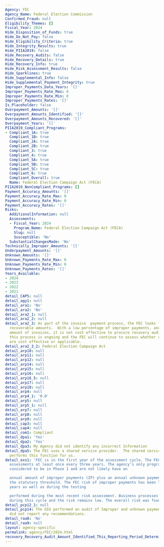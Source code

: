 ```yaml
---
Agency: FEC
Agency_Name: Federal Election Commission
Confirmed_Fraud: null
Eligibility_Themes: []
Fiscal_Year: 2024
Hide_Disposition_of_Funds: true
Hide_Do_Not_Pay: false
Hide_Eligibility_Criteria: true
Hide_Integrity_Results: true
Hide_PIIA2019: false
Hide_Recovery_Audits: false
Hide_Recovery_Details: true
Hide_Recovery_Info: true
Hide_Risk_Assessment_Results: false
Hide_Sparklines: true
Hide_Supplemental_Info: false
Hide_Supplemental_Payment_Integrity: true
Improper_Payments_Data_Years: '[]'
Improper_Payments_Rate_Max: 0
Improper_Payments_Rate_Min: 0
Improper_Payments_Rates: '[]'
Is_Placeholder: false
Overpayment_Amounts: '[]'
Overpayment_Amounts_Identified: '[]'
Overpayment_Amounts_Recovered: '[]'
Overpayment_Years: '[]'
PIIA2019_Compliant_Programs:
- Compliant_1A: true
  Compliant_1B: true
  Compliant_2A: true
  Compliant_2B: true
  Compliant_3: true
  Compliant_4: true
  Compliant_5A: true
  Compliant_5B: true
  Compliant_5C: true
  Compliant_6: true
  Compliant_Overall: true
  Name: Federal Election Campaign Act (FECA)
PIIA2019_NonCompliant_Programs: []
Payment_Accuracy_Amounts: '[]'
Payment_Accuracy_Rate_Max: 0
Payment_Accuracy_Rate_Min: 0
Payment_Accuracy_Rates: '[]'
Risks:
  AdditionalInformation: null
  Assessments:
  - Fiscal_Year: 2024
    Program_Name: Federal Election Campaign Act (FECA)
    Slug: null
    Susceptible: 'No'
  SubstantialChangesMade: 'No'
Technically_Improper_Amounts: '[]'
Underpayment_Amounts: '[]'
Unknown_Amounts: '[]'
Unknown_Payments_Rate_Max: 0
Unknown_Payments_Rate_Min: 0
Unknown_Payments_Rates: '[]'
Years_Available:
- 2024
- 2023
- 2022
- 2021
detail_CAP5: null
detail_agy1: null
detail_ara1: 'No'
detail_ara2: 'No'
detail_ara2_1: null
detail_ara2_2: null
detail_ara2_3: As part of the invoice  payment process, the FEC looks for potential
  recoverable amounts.  With a low percentage of improper payments, and a low dollar
  amount of invoices, it is not cost effective to procure recovery audits.  However,
  this process is ongoing and the FEC will continue to assess whether recovery audits
  are cost effective or applicable.
detail_ara2_3_2: Federal Election Campaign Act
detail_arp10: null
detail_arp11: null
detail_arp12: null
detail_arp14: null
detail_arp15: null
detail_arp16: null
detail_arp16_5: null
detail_arp17: null
detail_arp18: null
detail_arp4: null
detail_arp4_1: '0.0'
detail_arp5: null
detail_arp5_1: null
detail_arp7: null
detail_arp8: null
detail_arp9: null
detail_cap3: null
detail_cap4: null
detail_com1: Compliant
detail_dpa1: 'Yes'
detail_dpa2: 'Yes'
detail_dpa3: My Agency did not identify any incorrect Information
detail_dpa5: The FEC uses a shared service provider.  The shared service provider
  performs this function for us.
detail_exs1: 'FEC is in the first year of the assessment cycle. The FEC performs risk
  assessments at least once every three years. The agency’s only program (FECA) is
  considered to be in Phase 1 and are not likely have an

  annual amount of improper payments (IP) plus an annual unknown payments (UP) above
  the statutory threshold. The FEC risk of improper payments has been low over the
  years as well as during the testing

  performed during the most recent risk assessment. Business processes have not changed
  during this cycle and the risk remains low. The overall risk was found to be low.'
detail_pcp12_1: null
detail_pcp14: The OIG performed an audit of Improper and unknown payments.  The OIG
  did not report any recommendations.
detail_raa8: 'No'
detail_raa9: null
layout: agency-specific
permalink: agency/FEC/2024.html
recovery_Recovery_Audit_Amount_Identified_This_Reporting_Period_Determined_Not_Collectable_Rate: 0.0
---
```

